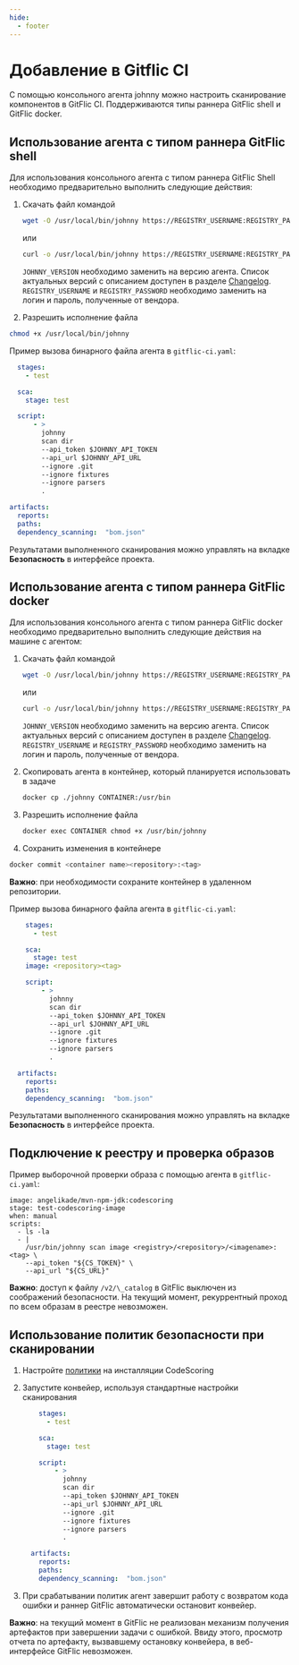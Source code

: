 ```yaml
---
hide:
  - footer
---
```


# Добавление в Gitflic CI

С помощью консольного агента johnny можно настроить сканирование компонентов в GitFlic CI. Поддерживаются типы раннера GitFlic shell и GitFlic docker.

## Использование агента c типом раннера GitFlic shell

Для использования консольного агента с типом раннера GitFlic Shell необходимо предварительно выполнить следующие действия:

1. Скачать файл командой

    ```bash
    wget -O /usr/local/bin/johnny https://REGISTRY_USERNAME:REGISTRY_PASSWORD@registry-one.codescoring.ru/repository/files/codescoring/johnny-depp/JOHNNY_VERSION/johnny-linux-amd64-JOHNNY_VERSION
    ```
    или
    ```bash
    curl -o /usr/local/bin/johnny https://REGISTRY_USERNAME:REGISTRY_PASSWORD@registry-one.codescoring.ru/repository/files/codescoring/johnny-depp/JOHNNY_VERSION/johnny-linux-amd64-JOHNNY_VERSION
    ```

    `JOHNNY_VERSION` необходимо заменить на версию агента. Список актуальных версий с описанием доступен в разделе [Changelog](/changelog/johnny-changelog). `REGISTRY_USERNAME` и `REGISTRY_PASSWORD` необходимо заменить на логин и пароль, полученные от вендора.

2. Разрешить исполнение файла

  ```bash
  chmod +x /usr/local/bin/johnny
  ```

  Пример вызова бинарного файла агента в `gitflic-ci.yaml`:

  ```yaml
    stages:
      - test

    sca:
      stage: test

    script:
        - >
          johnny
          scan dir
          --api_token $JOHNNY_API_TOKEN
          --api_url $JOHNNY_API_URL
          --ignore .git
          --ignore fixtures
          --ignore parsers
          .

  artifacts:  
    reports:  
    paths:  
    dependency_scanning:  "bom.json"
  ```

  Результатами выполненного сканирования можно управлять на вкладке **Безопасность** в интерфейсе проекта.

## Использование агента с типом раннера GitFlic docker

Для использования консольного агента с типом раннера GitFlic docker необходимо предварительно выполнить следующие действия на машине с агентом:

1. Скачать файл командой

    ```bash
    wget -O /usr/local/bin/johnny https://REGISTRY_USERNAME:REGISTRY_PASSWORD@registry-one.codescoring.ru/repository/files/codescoring/johnny-depp/JOHNNY_VERSION/johnny-linux-amd64-JOHNNY_VERSION
    ```
    или
    ```bash
    curl -o /usr/local/bin/johnny https://REGISTRY_USERNAME:REGISTRY_PASSWORD@registry-one.codescoring.ru/repository/files/codescoring/johnny-depp/JOHNNY_VERSION/johnny-linux-amd64-JOHNNY_VERSION
    ```

    `JOHNNY_VERSION` необходимо заменить на версию агента. Список актуальных версий с описанием доступен в разделе [Changelog](/changelog/johnny-changelog). `REGISTRY_USERNAME` и `REGISTRY_PASSWORD` необходимо заменить на логин и пароль, полученные от вендора.

2. Скопировать агента в контейнер, который планируется использовать в задаче

    ```bash
    docker cp ./johnny CONTAINER:/usr/bin
    ```

3. Разрешить исполнение файла

    ```bash
    docker exec CONTAINER chmod +x /usr/bin/johnny
    ```

4. Сохранить изменения в контейнере

```bash
docker commit <container name><repository>:<tag>
```

**Важно**: при необходимости сохраните контейнер в удаленном репозитории.

Пример вызова бинарного файла агента в `gitflic-ci.yaml`:

```yaml
    stages:
      - test

    sca:
      stage: test 
    image: <repository><tag>  

    script:
        - >
          johnny
          scan dir
          --api_token $JOHNNY_API_TOKEN
          --api_url $JOHNNY_API_URL
          --ignore .git
          --ignore fixtures
          --ignore parsers
          .

  artifacts:  
    reports:  
    paths:  
    dependency_scanning:  "bom.json"
```

Результатами выполненного сканирования можно управлять на вкладке **Безопасность** в интерфейсе проекта.

## Подключение к реестру и проверка образов

Пример выборочной проверки образа с помощью агента в `gitflic-ci.yaml`:

```
image: angelikade/mvn-npm-jdk:codescoring
stage: test-codescoring-image
when: manual
scripts:
  - ls -la
  - |
    /usr/bin/johnny scan image <registry>/<repository>/<imagename>:<tag> \
    --api_token "${CS_TOKEN}" \
    --api_url "${CS_URL}"
```

**Важно**: доступ к файлу `/v2/\_catalog` в GitFlic выключен из соображений безопасности. На текущий момент, рекуррентный проход по всем образам в реестре невозможен.

## Использование политик безопасности при сканировании

1. Настройте [политики](/on-premise/how-to/policies) на инсталляции CodeScoring

2. Запустите конвейер, используя стандартные настройки сканирования

    ```yaml
        stages:
          - test

        sca:
          stage: test

        script:
            - >
              johnny
              scan dir
              --api_token $JOHNNY_API_TOKEN
              --api_url $JOHNNY_API_URL
              --ignore .git
              --ignore fixtures
              --ignore parsers
              .

      artifacts:  
        reports:  
        paths:  
        dependency_scanning:  "bom.json"
    ```

3. При срабатывании политик агент завершит работу с возвратом кода ошибки и раннер GitFlic автоматически остановит конвейер.

**Важно**: на текущий момент в GitFlic не реализован механизм получения артефактов при завершении задачи с ошибкой. Ввиду этого, просмотр отчета по артефакту, вызвавшему остановку конвейера, в веб-интерфейсе GitFlic невозможен.
